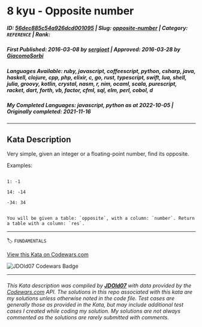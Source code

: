 # 8 kyu - Opposite number

##### **ID**: [56dec885c54a926dcd001095](https://www.codewars.com/kata/56dec885c54a926dcd001095) | **Slug**: [opposite-number](https://www.codewars.com/kata/56dec885c54a926dcd001095) | **Category**: `REFERENCE` | **Rank**: <span style="color:white">8 kyu</span>

##### **First Published**: 2016-03-08 ***by*** [sergioet](https://www.codewars.com/users/sergioet) | **Approved**: 2016-03-28 ***by*** [GiacomoSorbi](https://www.codewars.com/users/GiacomoSorbi)

##### **Languages Available**: ruby, javascript, coffeescript, python, csharp, java, haskell, clojure, cpp, php, elixir, c, go, rust, typescript, swift, lua, shell, julia, groovy, kotlin, crystal, nasm, r, nim, ocaml, scala, purescript, racket, dart, forth, vb, factor, cfml, sql, elm, perl, cobol, d

##### **My Completed Languages**: javascript, python ***as at*** 2022-10-05 | **Originally completed**: 2021-11-16

---

## Kata Description


Very simple, given an integer or a floating-point number, find its opposite.



Examples:

```

1: -1

14: -14

-34: 34

```



~~~if:sql

You will be given a table: `opposite`, with a column: `number`. Return a table with a column: `res`.

~~~



---


🏷 `FUNDAMENTALS`


[View this Kata on Codewars.com](https://www.codewars.com/kata/56dec885c54a926dcd001095)

![](https://www.codewars.com/users/jdold07/badges/large "JDOld07 Codewars Badge")

---

###### *This Kata description was compiled by [**JDOld07**](https://tpstech.dev) with data provided by the [Codewars.com](https://www.codewars.com) API.  The solutions in this repo associated with this kata are my solutions unless otherwise noted in the code file.  Test cases are generally those as provided in the Kata, but may include additional test cases I created while coding my solution.  My solutions are not always commented as the solutions are rarely submitted with comments.*
